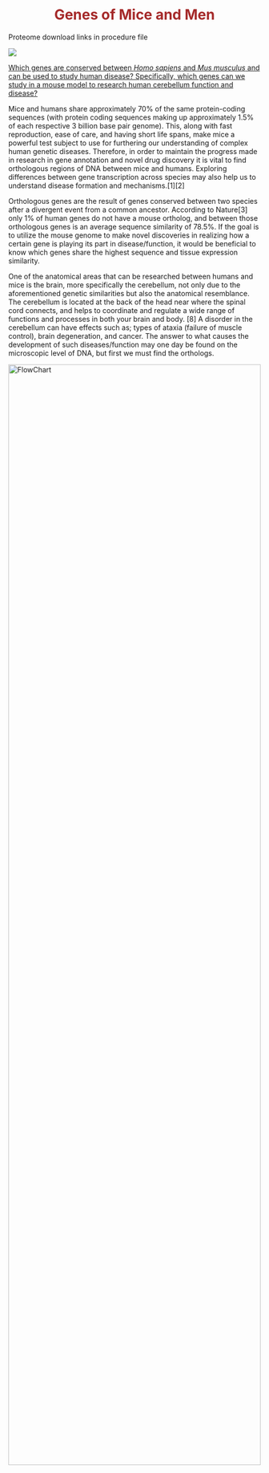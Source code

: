
<h1 style="color: Brown"><center>Genes of Mice and Men</center></h1>

Proteome download links in procedure file

![](https://i.imgur.com/ML1UCWo.png)


<u>Which genes are conserved between <i>Homo sapiens</i> and <i>Mus musculus</i> and can be used to study human disease? Specifically, which genes can we study in a mouse model to research human cerebellum function and disease?</u>

Mice and humans share approximately 70% of the same protein-coding sequences (with protein coding sequences making up approximately 1.5% of each respective 3 billion base pair genome). This, along with fast reproduction, ease of care, and having short life spans, make mice a powerful test subject to use for furthering our understanding of complex human genetic diseases. Therefore, in order to maintain the progress made in research in gene annotation and novel drug discovery it is vital to find orthologous regions of DNA between mice and humans. Exploring differences between gene transcription across species may also help us to understand disease formation and mechanisms.[1][2]

Orthologous genes are the result of genes conserved between two species after a divergent event from a common ancestor. According to Nature[3] only 1% of human genes do not have a mouse ortholog, and between those orthologous genes is an average sequence similarity of 78.5%. If the goal is to utilize the mouse genome to make novel discoveries in realizing how a certain gene is playing its part in disease/function, it would be beneficial to know which genes share the highest sequence and tissue expression similarity. 

One of the anatomical areas that can be researched between humans and mice is the brain, more specifically the cerebellum, not only due to the aforementioned genetic similarities but also the anatomical resemblance. The cerebellum is located at the back of the head near where the spinal cord connects, and helps to coordinate and regulate a wide range of functions and processes in both your brain and body. [8] A disorder in the cerebellum can have effects such as; types of ataxia (failure of muscle control), brain degeneration, and cancer. The answer to what causes the development of such diseases/function may one day be found on the microscopic level of DNA, but first we must find the orthologs.


  <img src='https://i.imgur.com/PhBwMry.png' alt='FlowChart' width='100%' height='75%'/>
